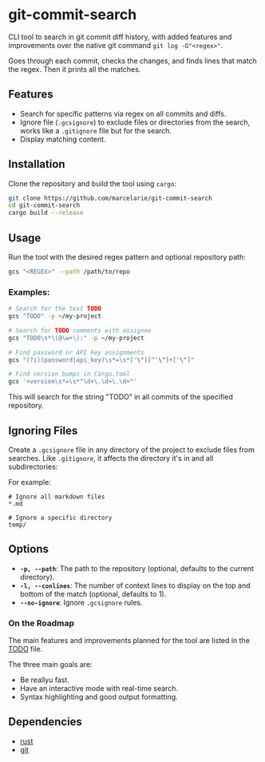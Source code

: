 # git-commit-search

CLI tool to search in git commit diff history, with added features and
improvements over the native git command `git log -G"<regex>"`.

Goes through each commit, checks the changes, and finds lines that match the
regex. Then it prints all the matches.

## Features

- Search for specific patterns via regex on all commits and diffs.
- Ignore file (`.gcsignore`) to exclude files or directories from the search,
  works like a `.gitignore` file but for the search.
- Display matching content.

## Installation

Clone the repository and build the tool using `cargo`:

```bash
git clone https://github.com/marcelarie/git-commit-search
cd git-commit-search
cargo build --release
```

## Usage

Run the tool with the desired regex pattern and optional repository path:

```bash
gcs "<REGEX>" --path /path/to/repo
```

### Examples:

```bash
# Search for the text TODO
gcs "TODO" -p ~/my-project

# Search for TODO comments with assignee
gcs "TODO\s*\(@\w+\):" -p ~/my-project

# Find password or API key assignments
gcs "(?i)(password|api_key)\s*=\s*['\"][^'\"]+['\"]"

# Find version bumps in Cargo.toml
gcs '+version\s*=\s*"\d+\.\d+\.\d+"'
```

This will search for the string "TODO" in all commits of the specified repository.

## Ignoring Files

Create a `.gcsignore` file in any directory of the project to exclude files from searches.
Like `.gitignore`, it affects the directory it's in and all subdirectories:

For example:

```gitignore
# Ignore all markdown files
*.md

# Ignore a specific directory
temp/
```

## Options

- **`-p, --path`**: The path to the repository (optional, defaults to the
  current directory).
- **`-l, --conlines`**: The number of context lines to display on the top and
  bottom of the match (optional, defaults to 1).
- **`--no-ignore`**: Ignore `.gcsignore` rules.

### On the Roadmap

The main features and improvements planned for the tool are listed in the [TODO](TODO.md) file.

The three main goals are:

- Be reallyu fast.
- Have an interactive mode with real-time search.
- Syntax highlighting and good output formatting.

## Dependencies

- [rust](https://www.rust-lang.org/)
- [git](https://git-scm.com/)
